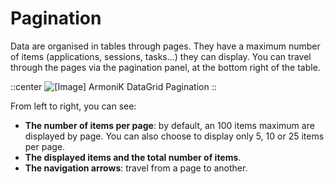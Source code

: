 # Pagination

Data are organised in tables through pages. They have a maximum number of items (applications, sessions, tasks...) they can display.
You can travel through the pages via the pagination panel, at the bottom right of the table. 

::center
![[Image] ArmoniK DataGrid Pagination](https://armonik-public-images.s3.eu-west-3.amazonaws.com/Documentation-GUI/datagrid-pagination.png)
::

From left to right, you can see:
- **The number of items per page**: by default, an 100 items maximum are displayed by page. You can also choose to display only 5, 10 or 25 items per page.
- **The displayed items and the total number of items**.
- **The navigation arrows**: travel from a page to another.
